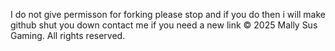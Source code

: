 I do not give permisson for forking please stop and if you do then i will make github shut you down contact me if you need a new link
© 2025 Mally Sus Gaming. All rights reserved.
